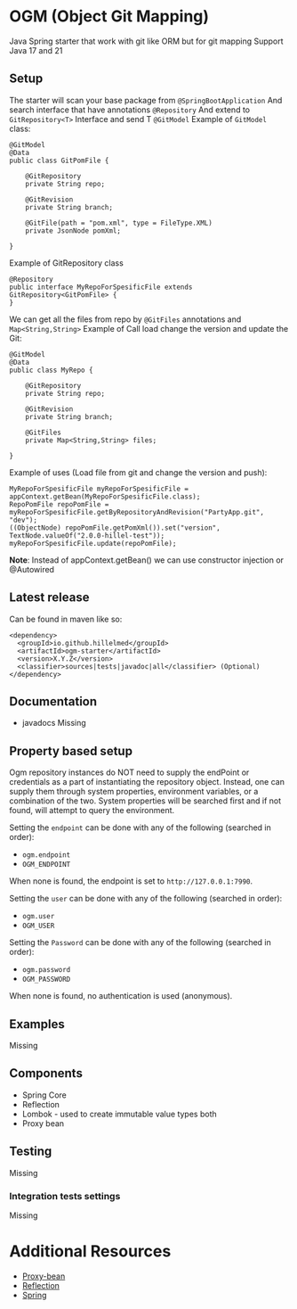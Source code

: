 # OGM (Object Git Mapping)

Java Spring starter that work with git like ORM but for git mapping
Support Java 17 and 21

## Setup

The starter will scan your base package from `@SpringBootApplication` And search interface that have
annotations `@Repository`
And extend to `GitRepository<T>` Interface and send T `@GitModel`
Example of `GitModel` class:

```
@GitModel
@Data
public class GitPomFile {

    @GitRepository
    private String repo;

    @GitRevision
    private String branch;

    @GitFile(path = "pom.xml", type = FileType.XML)
    private JsonNode pomXml;

}
```

Example of GitRepository class

```
@Repository
public interface MyRepoForSpesificFile extends GitRepository<GitPomFile> {
}
```

We can get all the files from repo by `@GitFiles` annotations and `Map<String,String>`
Example of Call load change the version and update the Git:

```
@GitModel
@Data
public class MyRepo {

    @GitRepository
    private String repo;

    @GitRevision
    private String branch;

    @GitFiles
    private Map<String,String> files;

}
```

Example of uses (Load file from git and change the version and push):

```
MyRepoForSpesificFile myRepoForSpesificFile = appContext.getBean(MyRepoForSpesificFile.class);
RepoPomFile repoPomFile = myRepoForSpesificFile.getByRepositoryAndRevision("PartyApp.git", "dev");
((ObjectNode) repoPomFile.getPomXml()).set("version", TextNode.valueOf("2.0.0-hillel-test"));
myRepoForSpesificFile.update(repoPomFile);
```

**Note**: Instead of appContext.getBean() we can use constructor injection or @Autowired

## Latest release

Can be found in maven like so:

```
<dependency>
  <groupId>io.github.hillelmed</groupId>
  <artifactId>ogm-starter</artifactId>
  <version>X.Y.Z</version>
  <classifier>sources|tests|javadoc|all</classifier> (Optional)
</dependency>
```

## Documentation

* javadocs Missing

## Property based setup

Ogm repository instances do NOT need to supply the endPoint or credentials as a part of instantiating the repository
object.
Instead, one can supply them through system properties, environment variables, or a combination
of the two. System properties will be searched first and if not found, will attempt to
query the environment.

Setting the `endpoint` can be done with any of the following (searched in order):

- `ogm.endpoint`
- `OGM_ENDPOINT`

When none is found, the endpoint is set to `http://127.0.0.1:7990`.

Setting the `user` can be done with any of the following (searched in order):

- `ogm.user`
- `OGM_USER`

Setting the `Password` can be done with any of the following (searched in order):

- `ogm.password`
- `OGM_PASSWORD`

When none is found, no authentication is used (anonymous).

## Examples

Missing

## Components

- Spring Core
- Reflection
- Lombok \- used to create immutable value types both
- Proxy bean

## Testing

Missing

### Integration tests settings

Missing

# Additional Resources

* [Proxy-bean](https://www.baeldung.com/java-dynamic-proxies)
* [Reflection](https://www.baeldung.com/reflections-library)
* [Spring](https://spring.io/projects/spring-framework)
